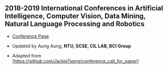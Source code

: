 ## 2018-2019 International Conferences in Artificial Intelligence, Computer Vision, Data Mining, Natural Language Processing and Robotics
* [Conference Page](https://aung2phyowai.github.io/conference_listing/2018-2019-conferences.html)
* Updated by Aung Aung, **NTU, SCSE, CIL LAB, BCI Group**

* Adapted from [https://github.com/JackieTseng/conference_call_for_paper]
